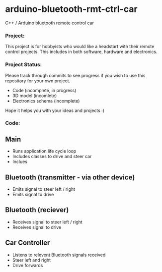 # arduino-bluetooth-rmt-ctrl-car
C++ / Arduino bluetooth remote control car

### Project: 

This project is for hobbyists who would like a headstart with their remote control
projects. This includes in both software, hardware and electronics.

### Project Status: 

Please track through commits to see progress if you wish to use this repository for your own project.

- Code (incomplete, in progress)
- 3D model (incomlete)
- Electronics schema (incomplete)

Hope it helps you with your ideas and projects :) 

### Code: 

## Main 
- Runs application life cycle loop
- Includes classes to drive and steer car 
- Inclues

## Bluetooth (transmitter - via other device)
- Emits signal to steer left / right
- Emits signal to drive

## Bluetooth (reciever)
- Receives signal to steer left / right
- Receives signal to drive

## Car Controller 
- Listens to relevent Bluetooth signals received
- Steer left and right
- Drive forwards

